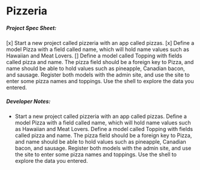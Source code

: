 # Pizzeria

##### Project Spec Sheet:

[x] Start a new project called pizzeria with an app called pizzas.
[x] Define a model Pizza with a field called name, which will hold name values
such as Hawaiian and Meat Lovers.
[] Define a model called Topping with fields
called pizza and name. The pizza field should be a foreign key to Pizza,
and name should be able to hold values such as pineapple, Canadian bacon,
and sausage. Register both models with the admin site, and use the site to
enter some pizza names and toppings. Use the shell to explore the data you
entered.

##### Developer Notes:

- Start a new project called pizzeria with an app called pizzas.
Define a model Pizza with a field called name, which will hold name values
such as Hawaiian and Meat Lovers. Define a model called Topping with fields
called pizza and name. The pizza field should be a foreign key to Pizza,
and name should be able to hold values such as pineapple, Canadian bacon,
and sausage. Register both models with the admin site, and use the site to
enter some pizza names and toppings. Use the shell to explore the data you
entered.

